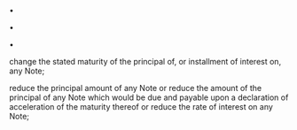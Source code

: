 •

•

•

change the stated maturity of the principal of, or installment of interest on, any Note;

reduce the principal amount of any Note or reduce the amount of the principal of any Note which would
be due and payable upon a declaration of acceleration of the maturity thereof or reduce the rate of
interest on any Note;